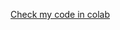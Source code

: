[Check my code in colab](https://colab.research.google.com/github/samuel-shaibu/Restaurant-Location/blob/main/book.ipynb)
